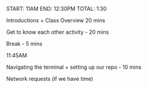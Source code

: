 START: 11AM
END: 12:30PM
TOTAL: 1:30

Introductions + Class Overview 20 mins

Get to know each other activity - 20 mins

Break - 5 mins


11:45AM

Navigating the terminal + setting up our repo - 10 mins

Network requests (if we have time)
